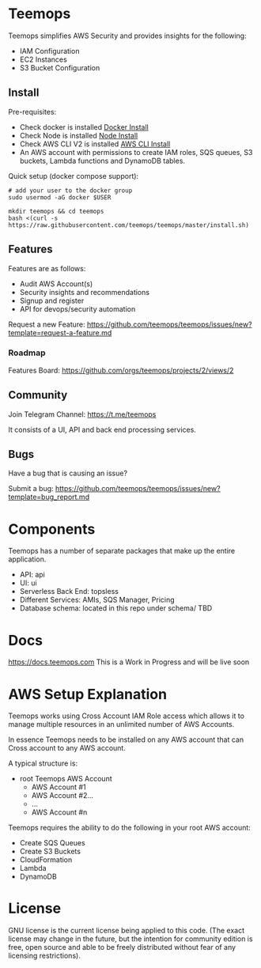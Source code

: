 # Teemops

Teemops simplifies AWS Security and provides insights for the following:
* IAM Configuration
* EC2 Instances
* S3 Bucket Configuration

## Install

Pre-requisites:
- Check docker is installed <a target="_blank" rel="noopener noreferrer" href="https://docs.docker.com/engine/install/">Docker Install</a>
- Check Node is installed <a target="_blank" rel="noopener noreferrer" href="https://nodejs.org/en/download/">Node Install</a>
- Check AWS CLI V2 is installed <a target="_blank" rel="noopener noreferrer" href="https://docs.aws.amazon.com/cli/latest/userguide/getting-started-install.html">AWS CLI Install</a>
- An AWS account with permissions to create IAM roles, SQS queues, S3 buckets, Lambda functions and DynamoDB tables.

Quick setup (docker compose support):

```
# add your user to the docker group
sudo usermod -aG docker $USER

mkdir teemops && cd teemops
bash <(curl -s https://raw.githubusercontent.com/teemops/teemops/master/install.sh)
```

## Features

Features are as follows:
* Audit AWS Account(s)
* Security insights and recommendations
* Signup and register
* API for devops/security automation

Request a new Feature:
https://github.com/teemops/teemops/issues/new?template=request-a-feature.md

### Roadmap

Features Board:
https://github.com/orgs/teemops/projects/2/views/2

## Community

Join Telegram Channel: https://t.me/teemops

It consists of a UI, API and back end processing services.

## Bugs

Have a bug that is causing an issue?

Submit a bug: https://github.com/teemops/teemops/issues/new?template=bug_report.md

# Components

Teemops has a number of separate packages that make up the entire application.

- API: api
- UI: ui
- Serverless Back End: topsless
- Different Services: AMIs, SQS Manager, Pricing
- Database schema: located in this repo under schema/ TBD

# Docs

https://docs.teemops.com This is a Work in Progress and will be live soon

# AWS Setup Explanation

Teemops works using Cross Account IAM Role access which allows it to manage multiple resources in an unlimited number of AWS Accounts.

In essence Teemops needs to be installed on any AWS account that can Cross account to any AWS account.

A typical structure is:

- root Teemops AWS Account
  - AWS Account #1
  - AWS Account #2...
  - ...
  - AWS Account #n

Teemops requires the ability to do the following in your root AWS account:

- Create SQS Queues
- Create S3 Buckets
- CloudFormation
- Lambda
- DynamoDB

# License

GNU license is the current license being applied to this code. (The exact license may change in the future, but the intention for community edition is free, open source and able to be freely distributed without fear of any licensing restrictions).

